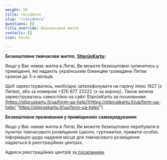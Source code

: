 ```yaml
---
weight: 20
title: residence
slug: "/residence"
questions: []
title_override: Безкоштовне житло
contacts: []
icon: house

---
```

**Безкоштовне тимчасове житло,** [**StiprūsKartu**](https://stipruskartu.lt/lt)**:**

Якщо у Вас немає житла в Литві, Ви можете безкоштовно зупинитись у приміщенні, які надають українським біженцям громадяни Литви сроком до 3-х місяців.

Щоб зареєструватись, необхідно зателефонувати на гарячу лінію 1827 (з Литви), або за номером +370 677 22222 (з-за корону). Також можна зареєструватись самостійно на сайті   StiprūsKartu за посиланням: [https://stipruskartu.lt/ua/form-ua-help/](https://stipruskartu.lt/ua/form-ua-help/ "https://stipruskartu.lt/ua/form-ua-help/")

**Безкоштовне проживання у приміщеннях самоврядування:**

Якщо у Вас немає житла в Литві, Ви можете безкоштовно перебувати в пунктах тимчасового розміщення (школи, гуртожитки, приватні особи). Інформацію щодо надання місця для тимчасового розміщення надається в реєстраційних центрах. 

Адреси реєстраційних центрів за[ посиланням](https://suukraina.lt/ua/refugee-guide/migration-office/#:\~:text=%D0%94%D0%B5%20%D0%B7%D0%BD%D0%B0%D1%85%D0%BE%D0%B4%D0%B8%D1%82%D1%8C%D1%81%D1%8F%20%D1%80%D0%B5%D1%94%D1%81%D1%82%D1%80%D0%B0%D1%86%D1%96%D0%B9%D0%BD%D0%B8%D0%B9,g.%2032.). 